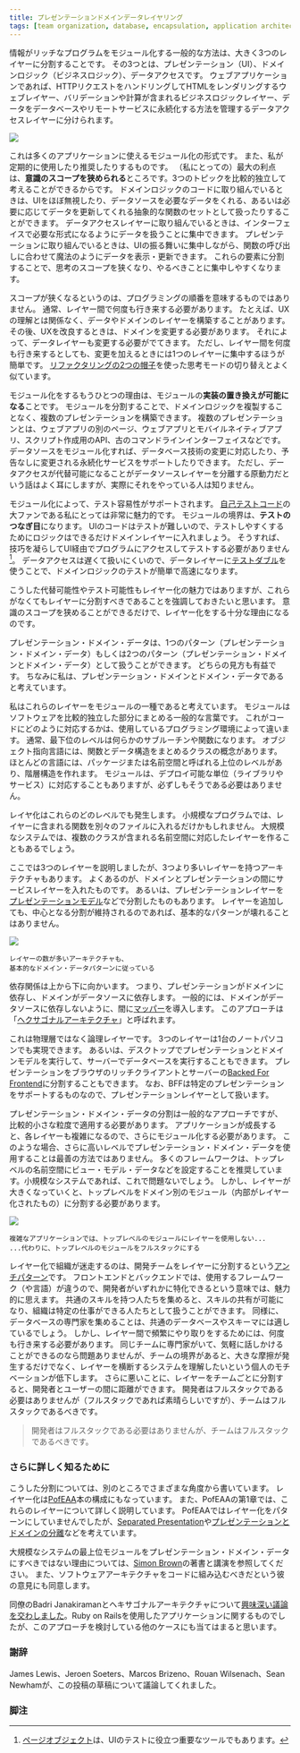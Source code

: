 ```yaml
---
title: プレゼンテーションドメインデータレイヤリング
tags: [team organization, database, encapsulation, application architecture, web development]
---
```


<!-- One of the most common ways to modularize an information-rich program 
 !-- is to separate it into three broad layers: presentation (UI), domain logic (aka business logic), and data access.  -->
<!-- So you often see web applications divided into a web layer 
 !-- 	that knows about handling HTTP requests and rendering HTML, 
 !-- 	a business logic layer that contains validations and calculations, 
 !-- 	and a data access layer that sorts out how to manage persistent data in a database or remote services. -->

情報がリッチなプログラムをモジュール化する一般的な方法は、大きく3つのレイヤーに分割することです。
その3つとは、プレゼンテーション（UI）、ドメインロジック（ビジネスロジック）、データアクセスです。
ウェブアプリケーションであれば、HTTPリクエストをハンドリングしてHTMLをレンダリングするウェブレイヤー、バリデーションや計算が含まれるビジネスロジックレイヤー、データをデータベースやリモートサービスに永続化する方法を管理するデータアクセスレイヤーに分けられます。


![](https://martinfowler.com/bliki/images/presentationDomainDataLayering/all_basic.png)


<!-- On the whole 
 !-- 	I've found this to be an effective form of modularization for many applications 
 !-- 	and one that I regularly use and encourage.  -->
<!-- It's biggest advantage (for me) is 
 !-- 	that it allows me to reduce the scope of my attention
 !-- 	by allowing me to think about the three topics relatively independently.  -->
<!-- When I'm working on domain logic code I can mostly ignore the UI 
 !-- 	and treat any interaction with data sources 
 !-- 	as an abstract set of functions 
 !-- 		that give me the data I need and update it as I wish. -->
<!-- When I'm working on the data access layer 
 !-- 	I focus on the details of wrangling the data into the form required by my interface.  -->
<!-- When I'm working on the presentation I can focus on the UI behavior, 
 !-- 	treating any data to display or update as magically appearing by function calls.  -->
<!-- By separating these elements I narrow the scope of my thinking in each piece, 
 !-- 	which makes it easier for me to follow what I need to do. -->

これは多くのアプリケーションに使えるモジュール化の形式です。
また、私が定期的に使用したり推奨したりするものです。
（私にとっての）最大の利点は、**意識のスコープを狭められる**ところです。3つのトピックを比較的独立して考えることができるからです。
ドメインロジックのコードに取り組んでいるときは、UIをほぼ無視したり、データソースを必要なデータをくれる、あるいは必要に応じてデータを更新してくれる抽象的な関数のセットとして扱ったりすることができます。
データアクセスレイヤーに取り組んでいるときは、インターフェイスで必要な形式になるようにデータを扱うことに集中できます。
プレゼンテーションに取り組んでいるときは、UIの振る舞いに集中しながら、関数の呼び出しに合わせて魔法のようにデータを表示・更新できます。
これらの要素に分割することで、思考のスコープを狭くなり、やるべきことに集中しやすくなります。

<!-- This narrowing of scope doesn't imply any sequence to programming them  -->
<!-- - I usually find I need to iterate between the layers.  -->
<!-- I might build the data and domain layers off my initial understanding of the UX, but when refining the UX I need to change the domain which necessitates a change to the data layer. -->
<!-- But even with that kind of cross-layer iteration, 
 !-- I find it easier to focus on one layer at a time as I make changes.  -->
<!-- It's similar to the switching of thinking modes you get with refactoring's two hats. -->

スコープが狭くなるというのは、プログラミングの順番を意味するものではありません。
通常、レイヤー間で何度も行き来する必要があります。
たとえば、UXの理解とは関係なく、データやドメインのレイヤーを構築することがあります。
その後、UXを改良するときは、ドメインを変更する必要があります。
それによって、データレイヤーも変更する必要がでてきます。
ただし、レイヤー間を何度も行き来するとしても、変更を加えるときには1つのレイヤーに集中するほうが簡単です。
[リファクタリングの2つの帽子](https://martinfowler.com/articles/workflowsOfRefactoring/#2hats)を使った思考モードの切り替えとよく似ています。

<!-- Another reason to modularize is  -->
<!-- to allow me to substitute different implementations of modules.  -->
<!-- This separation allows me to build multiple presentations on top of the same domain logic
 !-- 	without duplicating it.  -->
<!-- Multiple presentations could be separate pages in a web app, 
 !-- 	having a web app plus mobile native apps, 
 !-- 	an API for scripting purposes, 
 !-- 	or even an old fashioned command line interface.  -->
<!-- Modularizing the data source allows me
 !-- 	to cope gracefully with a change in database technology, 
 !-- 	or to support services for persistence that may change with little notice.  -->
<!-- However I have to mention that while I often hear about data access substitution being a driver for separating the data source layer, 
 !-- 	I rarely hear of someone actually doing it. -->

モジュール化をするもうひとつの理由は、モジュールの**実装の置き換えが可能になる**ことです。
モジュールを分割することで、ドメインロジックを複製することなく、複数のプレゼンテーションを構築できます。
複数のプレゼンテーションとは、ウェブアプリの別のページ、ウェブアプリとモバイルネイティブアプリ、スクリプト作成用のAPI、古のコマンドラインインターフェイスなどです。
データソースをモジュール化すれば、データベース技術の変更に対応したり、予告なしに変更される永続化サービスをサポートしたりできます。
ただし、データアクセスが代替可能になることがデータソースレイヤーを分離する原動力だという話はよく耳にしますが、実際にそれをやっている人は知りません。

<!-- Modularity also supports testability, which naturally appeals to me as a big fan of SelfTestingCode.  -->
<!-- Module boundaries expose seams that are good affordance for testing. UI code is often tricky to test, so it's good to get as much logic as you can into a domain layer 
 !-- 	which is easily tested without having to do gymnastics to access the program through a UI [1]. 
 !-- Data access is often slow and awkward, 
 !-- so using TestDoubles around the data layer often makes 
 !-- 	domain logic testing much easier and responsive. -->

モジュール化によって、テスト容易性がサポートされます。
[自己テストコード](/SelfTestingCode)の大ファンである私にとっては非常に魅力的です。
モジュールの境界は、**テストのつなぎ目**になります。
UIのコードはテストが難しいので、テストしやすくするためにロジックはできるだけドメインレイヤーに入れましょう。
そうすれば、技巧を凝らしてUI経由でプログラムにアクセスしてテストする必要がありません[^1]。
データアクセスは遅くて扱いにくいので、データレイヤーに[テストダブル](/TestDouble)を使うことで、ドメインロジックのテストが簡単で高速になります。


<!-- While substitutability and testability are certainly benefits of this layering, I must stress that even without either of these reasons 
 !-- 	I would still divide into layers like this.  -->
<!-- The reduced scope of attention reason is sufficient on its own. -->

こうした代替可能性やテスト可能性もレイヤー化の魅力ではありますが、これらがなくてもレイヤーに分割すべきであることを強調しておきたいと思います。
意識のスコープを狭めることができるだけで、レイヤー化をする十分な理由になるのです。

<!-- When talking about this we can either look at it as one pattern (presentation-domain-data) or split it into two patterns (presentation-domain, and domain-data). Both points of view are useful - I think of presentation-domain-data as a composite of presentation-domain and domain-data. -->

プレゼンテーション・ドメイン・データは、1つのパターン（プレゼンテーション・ドメイン・データ）もしくは2つのパターン（プレゼンテーション・ドメインとドメイン・データ）として扱うことができます。
どちらの見方も有益です。
ちなみに私は、プレゼンテーション・ドメインとドメイン・データであると考えています。

<!-- I consider these layers to be a form of module,  -->
<!-- which is a generic word I use for how we clump our software 
 !-- into relatively independent pieces. -->
<!-- Exactly how this corresponds to code depends on the programming environment we're in.  -->
<!-- Usually the lowest level is some form of subroutine or function.  -->
<!-- An object-oriented language will have a notion of class that collects functions and data structure.  -->
<!-- Most languages have some form of higher level called packages or namespaces,
 !-- which often can be formed into a hierarchy.  -->
<!-- Modules may correspond to separately deployable units: 
 !-- 	libraries, or services, but they don't have to. -->
私はこれらのレイヤーをモジュールの一種であると考えています。
モジュールはソフトウェアを比較的独立した部分にまとめる一般的な言葉です。
これがコードにどのように対応するかは、使用しているプログラミング環境によって違います。
通常、最下位のレベルは何らかのサブルーチンや関数になります。
オブジェクト指向言語には、関数とデータ構造をまとめるクラスの概念があります。
ほとんどの言語には、パッケージまたは名前空間と呼ばれる上位のレベルがあり、階層構造を作れます。
モジュールは、デプロイ可能な単位（ライブラリやサービス）に対応することもありますが、必ずしもそうである必要はありません。


<!-- Layering can occur at any of these levels.  -->
<!-- A small program may just put separate functions for the layers into different files. 
 !-- A larger system may have layers corresponding to namespaces with many classes in each. -->

レイヤ化はこれらのどのレベルでも発生します。
小規模なプログラムでは、レイヤーに含まれる関数を別々のファイルに入れるだけかもしれません。
大規模なシステムでは、複数のクラスが含まれる名前空間に対応したレイヤーを作ることもあるでしょう。

<!-- I've mentioned three layers here, but it's common to see architectures with more than three layers. 
 !-- A common variation is to put a service layer between the domain and presentation,  -->
<!-- or to split the presentation layer into separate layers with something 
 !-- like Presentation Model.  -->
<!-- I don't find that more layers breaks the essential pattern, 
 !-- 	since the core separations still remain. -->
ここでは3つのレイヤーを説明しましたが、3つより多いレイヤーを持つアーキテクチャもあります。
よくあるのが、ドメインとプレゼンテーションの間にサービスレイヤーを入れたものです。
あるいは、プレゼンテーションレイヤーを[プレゼンテーションモデル](https://martinfowler.com/eaaDev/PresentationModel.html)などで分割したものもあります。
レイヤーを追加しても、中心となる分割が維持されるのであれば、基本的なパターンが壊れることはありません。

![](https://martinfowler.com/bliki/images/presentationDomainDataLayering/all_more.png)

```
レイヤーの数が多いアーキテクチャも、
基本的なドメイン・データパターンに従っている
```

<!-- The dependencies generally run from top to bottom through the layer stack: 
 !-- 	presentation depends on the domain, which then depends on the data source.  -->
<!-- A common variation is to arrange things 
 !-- 	so that the domain does not depend on its data sources 
 !-- 	by introducing a mapper between the domain and data source layers. This approach is often referred to as a Hexagonal Architecture. -->

依存関係は上から下に向かいます。
つまり、プレゼンテーションがドメインに依存し、ドメインがデータソースに依存します。
一般的には、ドメインがデータソースに依存しないように、間に[マッパー](/pofeaa/Mapper/)を導入します。
このアプローチは「[ヘクサゴナルアーキテクチャ](http://alistair.cockburn.us/Hexagonal+architecture)」と呼ばれます。

<!-- These layers are logical layers not physical tiers. -->
<!-- I can run all three layers on my laptop,  -->
<!-- I can run the presentation and domain model in a desktop with a database on a server,  -->
<!-- I can split the presentation with a rich client in the browser and a 
 !-- 	Backed For Frontend on the server.  -->
<!-- In that case I treat the BFF as a presentation layer 
 !-- 	as it's focused on supporting a particular presentation option. -->
これは物理層ではなく論理レイヤーです。
3つのレイヤーは1台のノートパソコンでも実現できます。
あるいは、デスクトップでプレゼンテーションとドメインモデルを実行して、サーバーでデータベースを実行することもできます。
プレゼンテーションをブラウザのリッチクライアントとサーバーの[Backed For Frontend](https://samnewman.io/patterns/architectural/bff/)に分割することもできます。
なお、BFFは特定のプレゼンテーションをサポートするものなので、プレゼンテーションレイヤーとして扱います。

<!-- Although presentation-domain-data separation is a common approach, 
 !-- it should only be applied at a relatively small granularity.  -->
<!-- As an application grows, each layer can get sufficiently complex on its own 
 !-- 	that you need to modularize further.  -->
<!-- When this happens 
 !-- 	it's usually not best to use presentation-domain-data as the higher level of modules.  -->
<!-- Often frameworks encourage you to have something like 
 !-- 	view-model-data as the top level namespaces;  -->
<!-- that's OK for smaller systems, but once any of these layers gets too big 
 !-- you should split your top level into domain oriented modules which are internally layered. -->
プレゼンテーション・ドメイン・データの分割は一般的なアプローチですが、
比較的小さな粒度で適用する必要があります。
アプリケーションが成長すると、各レイヤーも複雑になるので、さらにモジュール化する必要があります。
このような場合、さらに高いレベルでプレゼンテーション・ドメイン・データを使用することは最善の方法ではありません。
多くのフレームワークは、トップレベルの名前空間にビュー・モデル・データなどを設定することを推奨しています。小規模なシステムであれば、これで問題ないでしょう。
しかし、レイヤーが大きくなっていくと、トップレベルをドメイン別のモジュール（内部がレイヤー化されたもの）に分割する必要があります。

![](https://martinfowler.com/bliki/images/presentationDomainDataLayering/all_top.png)

```
複雑なアプリケーションでは、トップレベルのモジュールにレイヤーを使用しない...
...代わりに、トップレベルのモジュールをフルスタックにする
```


<!-- One common way I've seen this layering lead organizations astray 
 !-- 	is the AntiPattern of separating development teams by these layers.  -->
<!-- This looks appealing 
 !-- 	because front-end and back-end development require different frameworks (or even languages) 
 !-- 	making it easy for developers 
 !-- 	to specialize in one or the other.  -->
<!-- Putting those people with common skills together 
 !-- supports skill sharing and 
 !-- allows the organization to treat the team
 !-- 	as a provider of a single, well-delineated type of work.  -->
<!-- In the same way, 
 !-- 	putting all the database specialists together fits in with 
 !-- 	the common centralization of databases and schemas.  -->
<!-- But the rich interplay between these layers 
 !-- 	necessitates frequent swapping between them.  -->
<!-- This isn't too hard when you have specialists in the same team 
 !-- 	who can casually collaborate,  -->
<!-- but team boundaries add considerable friction, as well as reducing an individual's motivation to develop the important cross-layer understanding of a system.  -->
<!-- Worse, separating the layers into teams adds distance between developers and users.  -->
<!-- Developers don't have to be full-stack (although that is laudable) but teams should be. -->

レイヤー化で組織が迷走するのは、開発チームをレイヤーに分割するという[アンチパターン](/AntiPattern)です。
フロントエンドとバックエンドでは、使用するフレームワーク（や言語）が違うので、開発者がいずれかに特化できるという意味では、魅力的に思えます。
共通のスキルを持つ人たちを集めると、スキルの共有が可能になり、組織は特定の仕事ができる人たちとして扱うことができます。
同様に、データベースの専門家を集めることは、共通のデータベースやスキーマには適しているでしょう。
しかし、レイヤー間で頻繁にやり取りをするためには、何度も行き来する必要があります。
同じチームに専門家がいて、気軽に話しかけることができるのなら問題ありませんが、チームの境界があると、大きな摩擦が発生するだけでなく、レイヤーを横断するシステムを理解したいという個人のモチベーションが低下します。
さらに悪いことに、レイヤーをチームごとに分割すると、開発者とユーザーの間に距離ができます。
開発者はフルスタックである必要はありませんが（フルスタックであれば素晴らしいですが）、チームはフルスタックであるべきです。

<!-- Developers don't have to be full-stack but teams should be. -->
> 開発者はフルスタックである必要はありませんが、チームはフルスタックであるべきです。


<!-- ### Further Reading -->
### さらに詳しく知るために

<!-- I've written about this separation from a number of different angles elsewhere.  -->
<!-- This layering drives the structure of P of EAA 
 !-- 	and chapter 1 of that book talks more about this layering.  -->
<!-- I didn't make this layering a pattern in its own right in that book  -->
<!-- but have toyed with that territory with Separated Presentation and PresentationDomainSeparation. -->

こうした分割については、別のところでさまざまな角度から書いています。
レイヤー化は[PofEAA](https://martinfowler.com/books/eaa.html)本の構成にもなっています。
また、PofEAAの第1章では、これらのレイヤーについて詳しく説明しています。
PofEAAではレイヤー化をパターンにしていませんでしたが、[Separated Presentation](https://martinfowler.com/eaaDev/SeparatedPresentation.html)や[プレゼンテーションとドメインの分離](/PresentationDomainSeparation)などを考えています。

<!-- For more on why presentation-domain-data shouldn't be the highest level modules in a larger system, take a look at the writing and speaking of Simon Brown.  -->
<!-- I also agree with him that software architecture should be embedded in code. -->

大規模なシステムの最上位モジュールをプレゼンテーション・ドメイン・データにすべきではない理由については、[Simon Brown](https://simonbrown.je/)の著書と講演を参照してください。
また、ソフトウェアアーキテクチャをコードに組み込むべきだという彼の意見にも同意します。

<!-- I had a fascinating discussion with my colleague Badri Janakiraman about the nature of hexagonal architectures.  -->
<!-- The context was mostly around applications using Ruby on Rails, but much of the thinking applies to other cases when you may be considering this approach. -->

同僚のBadri Janakiramanとヘキサゴナルアーキテクチャについて[興味深い議論を交わしました](https://martinfowler.com/articles/badri-hexagonal/)。Ruby on Railsを使用したアプリケーションに関するものでしたが、このアプローチを検討している他のケースにも当てはまると思います。

<!-- ## Acknowledgements -->
### 謝辞

<!-- James Lewis, Jeroen Soeters, Marcos Brizeno, Rouan Wilsenach, and Sean Newham discussed drafts of this post with me. -->
James Lewis、Jeroen Soeters、Marcos Brizeno、Rouan Wilsenach、Sean Newhamが、この投稿の草稿について議論してくれました。

<!-- Notes -->
### 脚注

<!-- 1: A PageObject is also an important tool to help testing around UIs. -->
[^1]: [ページオブジェクト](/PageObject)は、UIのテストに役立つ重要なツールでもあります。
